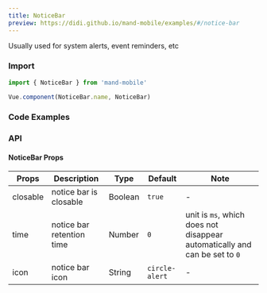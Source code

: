 ```yaml
---
title: NoticeBar
preview: https://didi.github.io/mand-mobile/examples/#/notice-bar
---
```


Usually used for system alerts, event reminders, etc

### Import

```javascript
import { NoticeBar } from 'mand-mobile'

Vue.component(NoticeBar.name, NoticeBar)
```


### Code Examples
<!-- DEMO -->

### API

#### NoticeBar Props
|Props | Description | Type | Default | Note|
|----|-----|------|------|------|
|closable|notice bar is closable|Boolean|`true`|-|
|time|notice bar retention time|Number|`0`|unit is `ms`, which does not disappear automatically and can be set to `0`|
|icon|notice bar icon|String|`circle-alert`|-|

